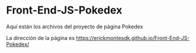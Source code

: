 # Front-End-JS-Pokedex
Aquí están los archivos del proyecto de página Pokedex

La dirección de la página es https://erickmontesdk.github.io/Front-End-JS-Pokedex/

